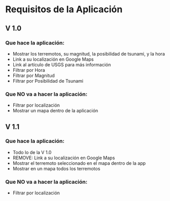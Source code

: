 # Requisitos de la Aplicación

## V 1.0
### Que hace la aplicación:
- Mostrar los terremotos, su magnitud, la posibilidad de tsunami, y la hora
- Link a su localización en Google Maps
- Link al artículo de USGS para más información
- Filtrar por Hora
- Filtrar por Magnitud
- Filtrar por Posibilidad de Tsunami

### Que NO va a hacer la aplicación:
- Filtrar por localización
- Mostrar un mapa dentro de la aplicación

## V 1.1
### Que hace la aplicación:
- Todo lo de la V 1.0
- REMOVE: Link a su localización en Google Maps
- Mostrar el terremoto seleccionado en el mapa dentro de la app
- Mostrar en un mapa todos los terremotos

### Que NO va a hacer la aplicación:
- Filtrar por localización
